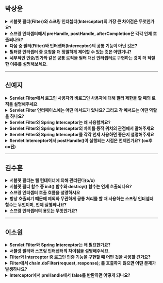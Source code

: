 ## 박상윤
<details> <summary><strong>서블릿 필터(Filter)와 스프링 인터셉터(Interceptor)의 가장 큰 차이점은 무엇인가요?</strong></summary>
필터는 서블릿 컨테이너(WAS)에 의해 관리
인터셉터는 스프링 컨테이너에 의해 관리됨
필터는 스프링 외부에서 동작하고, 인터셉터는 DispatcherServlet 이후 스프링 MVC 흐름 안에서 동작함

</details> <details> <summary><strong>스프링 인터셉터에서 preHandle, postHandle, afterCompletion은 각각 언제 호출되나요?</strong></summary>
preHandle: 컨트롤러 호출 전 실행 (핸들러 어댑터 이전)
postHandle: 컨트롤러 호출 후, View 렌더링 전 실행
afterCompletion: View 렌더링 후, 예외 발생 여부와 상관없이 항상 실행

</details> <details> <summary><strong>다음 중 필터(Filter)와 인터셉터(Interceptor)의 공통 기능이 아닌 것은?</strong></summary>
① 인증 및 인가 처리
② 요청 로깅
③ 이미지 압축 처리
④ 컨트롤러 호출 후 ModelAndView 조작

→ 4번
인터셉터의 postHandle에서만 가능하며, 필터는 ModelAndView를 알지 못한다.

</details> <details> <summary><strong>필터랑 인터셉터 중 요청을 더 정밀하게 제어할 수 있는 것은 어떤거냐?</strong></summary>
필터(Filter)는 서블릿 컨테이너 수준에서 동작하며, /* 같은 서블릿 URL 패턴만 사용할 수 있어 상대적으로 제어가 단순합니다.
반면 인터셉터(Interceptor)는 스프링 컨텍스트에서 동작하며, addPathPatterns("/").excludePathPatterns("/login", "/css/")처럼 패턴 기반의 정밀한 URL 제어 및 제외 경로 지정이 가능합니다.

</details> <details> <summary><strong>세부적인 인증/인가와 같은 공통 로직을 필터 대신 인터셉터로 구현하는 것이 더 적절한 이유를 설명해보세요.</strong></summary>
인터셉터는 스프링 MVC의 흐름 안에서 컨트롤러와 긴밀히 연결되기 때문에, 세션/모델 등의 스프링 컨텍스트를 활용한 인증/인가 로직 구현이 수월함
또한 preHandle()에서 요청을 막거나, postHandle()에서 응답 데이터를 조작하는 등 단계별로 세분화된 작업이 가능하여 확장성과 유지보수가 뛰어남
반면 필터는 request, response 수준의 낮은 추상화만 제공하여 로직 작성이 더 복잡하고 제한적임

</details>

---

## 신예지
<details> <summary><strong>Servlet Filter에서 로그인 사용자와 비로그인 사용자에 대해 필터 제한을 할 때의 로직을 설명해주세요</strong></summary>
로그인 사용자: HTTP 요청 ➙ WAS ➙ 필터 ➙ 서블릿 ➙ 컨트롤러
비로그인 사용자: HTTP 요청 ➙ WAS ➙ 필터(적절하지 않은 요청이라 판단, 서블릿 호출 X)

</details> <details> <summary><strong>Servlet Filter 인터페이스에는 어떤 메서드가 있나요? 그리고 각 메서드는 어떤 역할을 하나요?</strong></summary>
init(): 필터 초기화 메소드로, 서블릿 컨테이너가 생성될 때 호출

doFilter(): 고객의 요청이 올 때 마다 해당 메서드가 호출됨

url-pattern에 맞는 모든 HTTP 요청이 디스패처 서블릿으로 전달되기 전에 웹 컨테이너에 의해 실행되는 메소드로, 필터의 로직을 구현함

FilterChain은 doFilter()를 통해 다음 필터 대상으로 요청을 전달해줌

destroy(): 필터 종료 메소드로, 서블릿 컨테이너가 종료될 때 호출

</details> <details> <summary><strong>Servlet Filter와 Spring Interceptor는 왜 사용할까요?</strong></summary>
웹 애플리케이션에서 공통 관심사(cross-cutting concern)를 처리하기 위해 사용됩니다.
이러한 공통 관심사에는 인증, 로깅, 데이터 압축 등이 포함되며, 이를 통해 코드 중복을 줄이고 유지보수성을 향상시킬 수 있습니다.

</details> <details> <summary><strong>Servlet Filter와 Spring Interceptor의 차이를 동작 위치의 관점에서 말해주세요</strong></summary>
Servlet Filter는 웹컨테이너에서, Spring Interceptor는 스프링 컨텍스트에서 동작한다.

</details> <details> <summary><strong>Servlet Filter와 Spring Interceptor를 각각 언제 사용하면 좋은지 설명해주세요</strong></summary>
필터를 꼭 사용해야 하면 Servlet Filter를 사용하고,
스프링 MVC를 사용하면서 특별히 필터를 꼭 사용해야 하는 상황이 아닐 경우에는 인터셉터를 사용한다.

</details> <details> <summary><strong>Servlet Interceptor에서 postHandle()이 실행되는 시점은 언제인가요? (oo후 oo전)</strong></summary>
Controller가 호출된 후 View 렌더링 전에 실행된다.

</details>

---

## 김수훈
<details> <summary><strong>서블릿 필터는 웹 컨테이너에 의해 관리된다(o/x)</strong></summary>
o

</details> <details> <summary><strong>서블릿 필터 함수 중 init() 함수와 destroy() 함수는 언제 호출되나요?</strong></summary>
서블릿 컨테이너가 생성될 때 / 종료될 때 호출됩니다.

</details> <details> <summary><strong>스프링 인터셉터 호출 흐름을 설명하시오</strong></summary>
![image](https://github.com/user-attachments/assets/f7c800ad-2dde-478c-a0e1-0ddcabd761c0)


클라이언트 - HTTP 요청

Dispatcher Servlet

preHandle 호출

컨트롤러 호출 전에 호출(정확히는 핸들러 어댑터 호출 전에 호출)

preHandle의 응답값이 true이면 다음으로 진행, false이면 더 진행 X

false인 경우, 나머지 인터셉터는 물론이고 핸들러 어댑터도 호출되지 않음

핸들러 매핑 정보에서 핸들러 조회

핸들러 어댑터 목록에서 핸들러를 처리할 수 있는 핸들러 어댑터 조회

핸들러 어댑터의 handle(handler) 호출

Handler Adapter

handler(실제 컨트롤러) 호출

ModelAndView 반환

Dispatcher Servlet

postHandle 호출

ViewResolver - View 반환

Dispatcher Servlet

render(model) 호출

afterCompletion 호출

View - 클라이언트에 HTML 응답

</details> <details> <summary><strong>항상 호출되기 때문에 예외와 무관하게 공통 처리를 할 때 사용하는 스프링 인터셉터 함수는 무엇이며, 언제 실행되나요?</strong></summary>
afterCompletion()
모든 뷰에서 최종 결과를 생성하는 일을 포함해 모든 작업이 완료된 후에 실행됩니다.

</details> <details> <summary><strong>스프링 인터셉터의 용도는 무엇인가요?</strong></summary>
세부적인 보안 및 인증/인가 공통 작업

API 호출에 대한 로깅 또는 검사

Controller로 넘겨주는 정보(데이터)의 가공

</details>

---

## 이소원
<details> <summary><strong>Servlet Filter와 Spring Interceptor는 왜 필요한가요?</strong></summary>
애플리케이션에서 공통으로 관심있는 것에 대해 모든 로직에 작성을 하면 수정 시 모든 로직을 수정해야 하는 문제점이 발생합니다.
공통 업무에 관련된 코드를 로직마다 작성하면 코드 중복이 많아지고, 프로젝트 단위가 커질수록 서버에 부하를 줄 수 있어 Servlet Filter와 Spring Interceptor을 통해 중복된 코드를 제거할 수 있는 기능을 사용하는 것이 좋습니다.

</details> <details> <summary><strong>서블릿 필터와 스프링 인터셉터의 차이점을 설명해주세요.</strong></summary>
  
### 실행 시점
- **Servlet Filter**: DispatcherServlet **이전**에 실행됨
- **Spring Interceptor**: DispatcherServlet **이후**에 실행됨

---

### 적용 대상
- **Servlet Filter**: 모든 요청 (정적 리소스 포함)
- **Spring Interceptor**: Spring MVC 컨트롤러 요청 (RequestMapping 대상)

---

### 주요 기능
- **Servlet Filter**: 보안, 로깅, 인코딩 처리
- **Spring Interceptor**: 인증, 권한 체크, 요청/응답 가공

---

### 적용 범위
- **Servlet Filter**: 서블릿 전역 (Web Filter)
- **Spring Interceptor**: Spring MVC 요청 처리 흐름 내부

---

### 반환 방식
- **Servlet Filter**: `chain.doFilter(request, response)` 호출 **필수**
- **Spring Interceptor**: `boolean` 반환  
  → false 반환 시 요청 **중단**, 이후 컨트롤러 실행되지 않음


</details> <details> <summary><strong>Filter와 Interceptor 중 로그인 인증 기능을 구현할 때 어떤 것을 사용할 건가요?</strong></summary>
Servlet Filter
Interceptor는 Spring MVC의 컨트롤러(@RestController)를 거치는 요청만 처리할 수 있지만,
Filter는 모든 요청(Servlet 레벨)에서 동작하므로 로그인 인증에 적합합니다.

</details> <details> <summary><strong>Filter에서 chain.doFilter(request, response); 를 호출하지 않으면 어떤 문제가 발생하나요?</strong></summary>
다음 필터 또는 서블릿(컨트롤러)로 요청이 전달되지 않기 때문에, 요청이 중단됩니다.
현재 필터에서 응답을 직접 처리하지 않는다면, 클라이언트는 응답을 받지 못하고 요청이 무한 대기 상태에 빠질 수 있습니다.

</details> <details> <summary><strong>Interceptor에서 preHandle에서 false를 반환하면 어떻게 되나요?</strong></summary>
preHandle() 메서드는 컨트롤러(@Controller, @RestController)가 실행되기 전에 호출됨

true를 반환하면 요청이 계속 진행되어 컨트롤러로 전달됨

false를 반환하면 요청이 중단되며, 컨트롤러가 실행되지 않음

</details>

